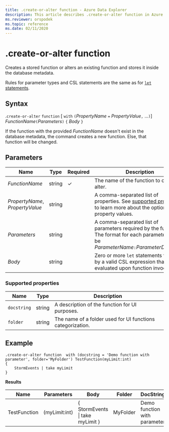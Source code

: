 ```yaml
---
title: .create-or-alter function - Azure Data Explorer
description: This article describes .create-or-alter function in Azure Data Explorer.
ms.reviewer: orspodek
ms.topic: reference
ms.date: 02/11/2020
---
```

# .create-or-alter function

Creates a stored function or alters an existing function and stores it inside the database metadata.

Rules for parameter types and CSL statements are the same as for [`let` statements](../query/letstatement.md).

## Syntax

.`create-or-alter` `function` [ `with` `(`*PropertyName* `=` *PropertyValue*`,` ...`)`] *FunctionName*`(`*Parameters*`)` `{` *Body* `}`

If the function with the provided *FunctionName* doesn't exist in the database metadata, the command creates a new function. Else, that function will be changed.

## Parameters

|Name|Type|Required|Description|
|--|--|--|--|
|*FunctionName* | string | &check; | The name of the function to create or alter.|
| *PropertyName*, *PropertyValue* | string | | A comma-separated list of properties. See [supported properties](#supported-properties) to learn more about the optional property values.|
|*Parameters*  | string | | A comma-separated list of parameters required by the function. The format for each parameter must be *ParameterName*`:`*ParameterDataType*.|
|*Body*| string | | Zero or more `let` statements followed by a valid CSL expression that is evaluated upon function invocation.|

### Supported properties

|Name|Type|Description|
|--|--|--|
|`docstring`|string|A description of the function for UI purposes.|
|`folder`|string|The name of a folder used for UI functions categorization.|

## Example

```kusto
.create-or-alter function  with (docstring = 'Demo function with parameter', folder='MyFolder') TestFunction(myLimit:int)
{
    StormEvents | take myLimit 
} 
```

**Results**

|Name|Parameters|Body|Folder|DocString|
|---|---|---|---|---|
|TestFunction|(myLimit:int)|{ StormEvents &#124; take myLimit }|MyFolder|Demo function with parameter|
